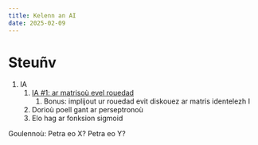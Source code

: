 ```yaml
---
title: Kelenn an AI
date: 2025-02-09
---
```

# Steuñv
1. IA
	1. [IA #1: ar matrisoù evel rouedad](matris-evel-rouedad)
		1. Bonus: implijout ur rouedad evit diskouez ar matris identelezh I
	2. Dorioù poell gant ar perseptronoù
	3. Elo hag ar fonksion sigmoid

Goulennoù:
Petra eo X?
Petra eo Y?